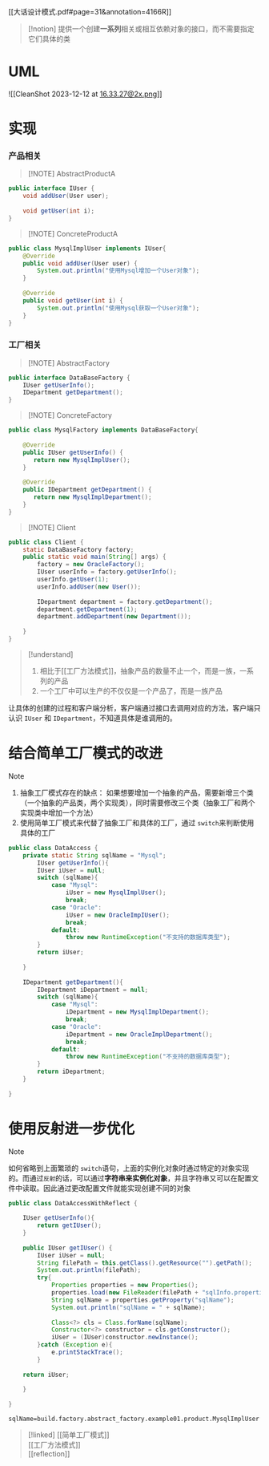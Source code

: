 [[大话设计模式.pdf#page=31&annotation=4166R]]
> [!notion] 
> 提供一个创建**一系列**相关或相互依赖对象的接口，而不需要指定它们具体的类


# UML
![[CleanShot 2023-12-12 at 16.33.27@2x.png]]

# 实现

### 产品相关
> [!NOTE] AbstractProductA
```java
public interface IUser {  
	void addUser(User user);  
	  
	void getUser(int i);  
}
```
> [!NOTE] ConcreteProductA
```java
public class MysqlImplUser implements IUser{  
	@Override  
	public void addUser(User user) {  
		System.out.println("使用Mysql增加一个User对象");  
	}  
	  
	@Override  
	public void getUser(int i) {  
		System.out.println("使用Mysql获取一个User对象");  
	}  
}
```


### 工厂相关
> [!NOTE] AbstractFactory

```java
public interface DataBaseFactory {  
	IUser getUserInfo();  
	IDepartment getDepartment();  
}
```

> [!NOTE] ConcreteFactory
```java
public class MysqlFactory implements DataBaseFactory{  
  
	@Override  
	public IUser getUserInfo() {  
	   return new MysqlImplUser();  
	}  
	  
	@Override  
	public IDepartment getDepartment() {  
	   return new MysqlImplDepartment();  
	}  
}
```

> [!NOTE] Client

```java
public class Client {  
	static DataBaseFactory factory;  
	public static void main(String[] args) {  
		factory = new OracleFactory();  
		IUser userInfo = factory.getUserInfo();  
		userInfo.getUser(1);  
		userInfo.addUser(new User());  
		  
		IDepartment department = factory.getDepartment();  
		department.getDepartment(1);  
		department.addDepartment(new Department());  
	  
	}  
}
```


> [!understand] 
> 1. 相比于[[工厂方法模式]]，抽象产品的数量不止一个，而是一族，一系列的产品
> 2. 一个工厂中可以生产的不仅仅是一个产品了，而是一族产品
>

让具体的创建的过程和客户端分析，客户端通过接口去调用对应的方法，客户端只认识 `IUser` 和 `IDepartment`，不知道具体是谁调用的。




# 结合简单工厂模式的改进
 
> [!NOTE] 
>  1. 抽象工厂模式存在的缺点： 如果想要增加一个抽象的产品，需要新增三个类（一个抽象的产品类，两个实现类），同时需要修改三个类（抽象工厂和两个实现类中增加一个方法）
>  2. 使用简单工厂模式来代替了抽象工厂和具体的工厂，通过 `switch`来判断使用具体的工厂
>  

```java
public class DataAccess {  
	private static String sqlName = "Mysql";  
		IUser getUserInfo(){  
		IUser iUser = null;  
		switch (sqlName){  
			case "Mysql":  
				iUser = new MysqlImplUser();  
				break;  
			case "Oracle":  
				iUser = new OracleImpIUser();  
				break;  
			default:  
				throw new RuntimeException("不支持的数据库类型");  
		}  
		return iUser;  
	  
	}  
	  
	IDepartment getDepartment(){  
		IDepartment iDepartment = null;  
		switch (sqlName){  
			case "Mysql":  
				iDepartment = new MysqlImplDepartment();  
				break;  
			case "Oracle":  
				iDepartment = new OracleImplDepartment();  
				break;  
			default:  
				throw new RuntimeException("不支持的数据库类型");  
		}  
		return iDepartment;    
	}  
  
}

```



# 使用反射进一步优化


> [!NOTE] 
> 如何省略到上面繁琐的 `switch`语句，上面的实例化对象时通过特定的对象实现的。而通过`反射`的话，可以通过**字符串来实例化对象**，并且字符串又可以在配置文件中读取。因此通过更改配置文件就能实现创建不同的对象

```java
public class DataAccessWithReflect {  
  
	IUser getUserInfo(){  	  
		return getIUser();  
	}  
  
	public IUser getIUser() {  
		IUser iUser = null;  
		String filePath = this.getClass().getResource("").getPath();  
		System.out.println(filePath);  
		try{  
			Properties properties = new Properties();  
			properties.load(new FileReader(filePath + "sqlInfo.properties"));  
			String sqlName = properties.getProperty("sqlName");  
			System.out.println("sqlName = " + sqlName);  
			  
			Class<?> cls = Class.forName(sqlName);  
			Constructor<?> constructor = cls.getConstructor();  
			iUser = (IUser)constructor.newInstance();    
		}catch (Exception e){  
			e.printStackTrace();  
		}  
	  
	return iUser;  
	  
	}  
  
}
```

```properties
sqlName=build.factory.abstract_factory.example01.product.MysqlImplUser
```

> [!linked] 
> [[简单工厂模式]]   
> [[工厂方法模式]]  
> [[reflection]]


